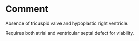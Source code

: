 # Comment

Absence of tricuspid valve and hypoplastic right ventricle.

Requires both atrial and ventricular septal defect for viability.
